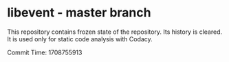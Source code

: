 # libevent - master branch

This repository contains frozen state of the repository.
Its history is cleared. It is used only for static code
analysis with Codacy.

Commit Time: 1708755913